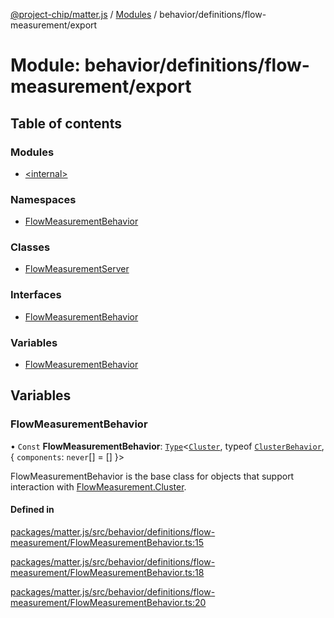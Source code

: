 [@project-chip/matter.js](../README.md) / [Modules](../modules.md) / behavior/definitions/flow-measurement/export

# Module: behavior/definitions/flow-measurement/export

## Table of contents

### Modules

- [\<internal\>](behavior_definitions_flow_measurement_export._internal_.md)

### Namespaces

- [FlowMeasurementBehavior](behavior_definitions_flow_measurement_export.FlowMeasurementBehavior.md)

### Classes

- [FlowMeasurementServer](../classes/behavior_definitions_flow_measurement_export.FlowMeasurementServer.md)

### Interfaces

- [FlowMeasurementBehavior](../interfaces/behavior_definitions_flow_measurement_export.FlowMeasurementBehavior-1.md)

### Variables

- [FlowMeasurementBehavior](behavior_definitions_flow_measurement_export.md#flowmeasurementbehavior)

## Variables

### FlowMeasurementBehavior

• `Const` **FlowMeasurementBehavior**: [`Type`](../interfaces/behavior_cluster_export.ClusterBehavior.Type.md)\<[`Cluster`](../interfaces/cluster_export.FlowMeasurement.Cluster.md), typeof [`ClusterBehavior`](behavior_cluster_export.ClusterBehavior.md), \{ `components`: `never`[] = [] }\>

FlowMeasurementBehavior is the base class for objects that support interaction with [FlowMeasurement.Cluster](cluster_export.FlowMeasurement.md#cluster).

#### Defined in

[packages/matter.js/src/behavior/definitions/flow-measurement/FlowMeasurementBehavior.ts:15](https://github.com/project-chip/matter.js/blob/0c058ae17fdba4c0b89b8b13c309011d51782299/packages/matter.js/src/behavior/definitions/flow-measurement/FlowMeasurementBehavior.ts#L15)

[packages/matter.js/src/behavior/definitions/flow-measurement/FlowMeasurementBehavior.ts:18](https://github.com/project-chip/matter.js/blob/0c058ae17fdba4c0b89b8b13c309011d51782299/packages/matter.js/src/behavior/definitions/flow-measurement/FlowMeasurementBehavior.ts#L18)

[packages/matter.js/src/behavior/definitions/flow-measurement/FlowMeasurementBehavior.ts:20](https://github.com/project-chip/matter.js/blob/0c058ae17fdba4c0b89b8b13c309011d51782299/packages/matter.js/src/behavior/definitions/flow-measurement/FlowMeasurementBehavior.ts#L20)
